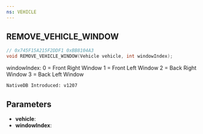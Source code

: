 ```yaml
---
ns: VEHICLE
---
```

## REMOVE_VEHICLE_WINDOW

```c
// 0x745F15A215F2DDF1 0xBB8104A3
void REMOVE_VEHICLE_WINDOW(Vehicle vehicle, int windowIndex);
```

windowIndex:
0 = Front Right Window
1 = Front Left Window
2 = Back Right Window
3 = Back Left Window

```
NativeDB Introduced: v1207
```

## Parameters
* **vehicle**:
* **windowIndex**:
